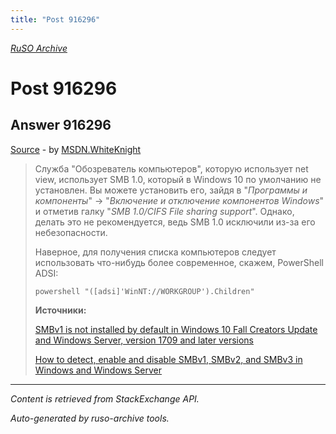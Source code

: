 ```yaml
---
title: "Post 916296"
---
```

<p><i><a href="https://github.com/MSDN-WhiteKnight/ruso-archive/">RuSO Archive</a></i></p>
<h1>Post 916296</h1>
<h2>Answer 916296</h2>
<p><a href="https://ru.stackoverflow.com/a/916296/">Source</a> - by <a href="https://ru.stackoverflow.com/users/240512/msdn-whiteknight">MSDN.WhiteKnight</a></p>
<blockquote>
<p>Служба "Обозреватель компьютеров", которую использует net view, использует SMB 1.0, который в Windows 10 по умолчанию не установлен. Вы можете установить его, зайдя в "<em>Программы и компоненты</em>" -> "<em>Включение и отключение компонентов Windows</em>" и отметив галку "<em>SMB 1.0/CIFS File sharing support</em>". Однако, делать это не рекомендуется, ведь SMB 1.0 исключили из-за его небезопасности.</p>

<p>Наверное, для получения списка компьютеров следует использовать что-нибудь более современное, скажем, PowerShell ADSI: </p>

<pre><code>powershell "([adsi]'WinNT://WORKGROUP').Children"
</code></pre>

<p><strong>Источники:</strong></p>

<p><a href="https://support.microsoft.com/en-nz/help/4034314/smbv1-is-not-installed-by-default-in-windows" rel="nofollow noreferrer">SMBv1 is not installed by default in Windows 10 Fall Creators Update and Windows Server, version 1709 and later versions</a></p>

<p><a href="https://support.microsoft.com/en-us/help/2696547/how-to-detect-enable-and-disable-smbv1-smbv2-and-smbv3-in-windows-and" rel="nofollow noreferrer">How to detect, enable and disable SMBv1, SMBv2, and SMBv3 in Windows and Windows Server</a></p>

</blockquote>
<hr/>
<p><i>Content is retrieved from StackExchange API. </i></p>
<p><i>Auto-generated by ruso-archive tools. </i></p>
